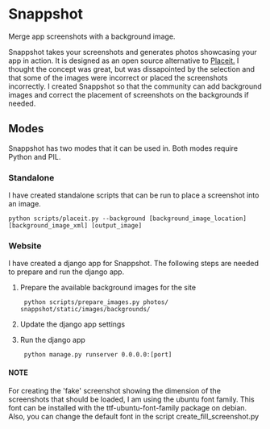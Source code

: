 # Snappshot

Merge app screenshots with a background image.

Snappshot takes your screenshots and generates photos showcasing your app in action. It is designed as an open source alternative to [Placeit.](http://placeit.breezi.com/) I thought the concept was great, but was dissapointed by the selection and that some of the images were incorrect or placed the screenshots incorrectly. I created Snappshot so that the community can add background images and correct the placement of screenshots on the backgrounds if needed.


## Modes
Snappshot has two modes that it can be used in. Both modes require Python and PIL.

### Standalone
I have created standalone scripts that can be run to place a screenshot into an image.

	python scripts/placeit.py --background [background_image_location] [background_image_xml] [output_image]

### Website
I have created a django app for Snappshot. The following steps are needed to prepare and run the django app.

1. Prepare the available background images for the site

		python scripts/prepare_images.py photos/ snappshot/static/images/backgrounds/
2. Update the django app settings
3. Run the django app

		python manage.py runserver 0.0.0.0:[port]



#### NOTE
For creating the 'fake' screenshot showing the dimension of the screenshots that should be loaded, I am using the ubuntu font family.
This font can be installed with the ttf-ubuntu-font-family package on debian.
Also, you can change the default font in the script create_fill_screenshot.py
